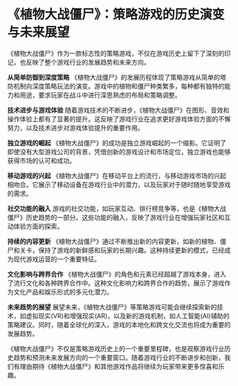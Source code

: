 # 《植物大战僵尸》：策略游戏的历史演变与未来展望

《植物大战僵尸》作为一款标志性的策略游戏，不仅在游戏历史上留下了深刻的印记，也反映了整个游戏行业的发展趋势和未来方向。

**从简单防御到深度策略**
《植物大战僵尸》的发展历程体现了策略游戏从简单的塔防机制向深度策略玩法的演变。游戏中的植物和僵尸种类繁多，每种都有独特的能力和用途，要求玩家在战斗中进行深思熟虑的布局和策略调整。

**技术进步与游戏体验**
随着游戏技术的不断进步，《植物大战僵尸》在图形、音效和操作体验上都有了显著的提升。这反映了游戏行业在追求更好游戏体验方面的不懈努力，以及技术进步对游戏体验提升的重要作用。

**独立游戏的崛起**
《植物大战僵尸》的成功是独立游戏崛起的一个缩影。它证明了即使没有大型游戏公司的背景，凭借创新的游戏设计和市场定位，独立游戏也能够获得市场的认可和成功。

**移动游戏的兴起**
《植物大战僵尸》在移动平台上的流行，与移动游戏市场的兴起相吻合。它展示了移动设备在游戏行业中的潜力，以及玩家对于随时随地享受游戏的需求。

**社交功能的融入**
游戏的社交功能，如玩家互动、排行榜竞争等，也是《植物大战僵尸》历史趋势的一部分。这些功能的融入，反映了游戏行业在增强玩家社区和互动体验方面的探索。

**持续的内容更新**
《植物大战僵尸》通过不断推出新的内容更新，如新的植物、僵尸和关卡，保持了游戏的新鲜感和玩家的长期兴趣。这种持续更新的模式，已经成为现代游戏运营的一个重要特征。

**文化影响与跨界合作**
《植物大战僵尸》的角色和元素已经超越了游戏本身，进入了流行文化和各种跨界合作中。这种文化影响力和跨界合作的趋势，展示了游戏作为文化产品和娱乐形式的多元化潜力。

**未来趋势的展望**
展望未来，《植物大战僵尸》等策略游戏可能会继续探索新的技术，如虚拟现实(VR)和增强现实(AR)，以及新的游戏机制，如人工智能(AI)辅助的策略建议。同时，随着全球化的深入，游戏的本地化和跨文化交流也将成为重要的发展趋势。

《植物大战僵尸》不仅是策略游戏历史上的一个重要里程碑，也是观察游戏行业历史趋势和预测未来发展方向的一个重要窗口。随着游戏行业的不断进步和创新，我们有理由期待《植物大战僵尸》和其他游戏作品将继续为玩家带来更多惊喜和乐趣。